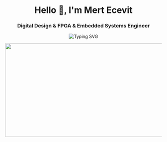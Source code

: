 <h1 align="center">Hello 👋, I'm Mert Ecevit</h1>
<h3 align="center">Digital Design & FPGA & Embedded Systems Engineer</h3>

<p align="center">
  <img src="https://readme-typing-svg.herokuapp.com?font=Fira+Code&size=22&pause=1000&color=1EFF00&center=true&width=500&lines=Digital+Design+Specialist;FPGA+and+Digital+Design+Engineer;DSP+and+Embedded+Systems" alt="Typing SVG">
</p>

<p align="center">
  <img src="https://media1.giphy.com/media/v1.Y2lkPTc5MGI3NjExNzBlZXd2emw0MmFhYWs0NGpiZDB0Z2RndDl3ZXl3MDFyN2RlMXA4aiZlcD12MV9pbnRlcm5hbF9naWZfYnlfaWQmY3Q9Zw/USORjkHBNBxD6rlO0I/giphy.gif" width="600" height="300"/>
</p>

